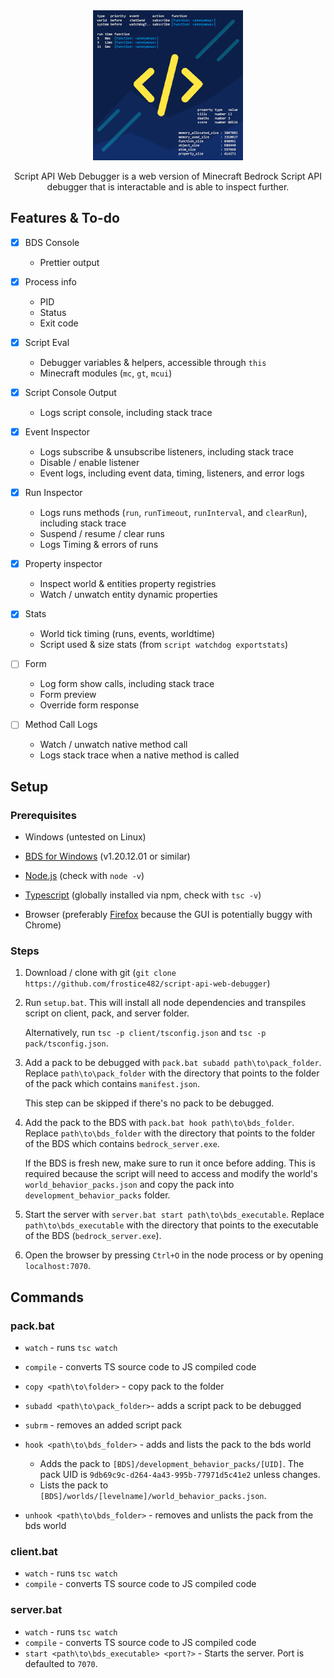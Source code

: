 <div align="center">
    <img src="./pack/pack/pack_icon.png" alt="icon" />
    <p>
        Script API Web Debugger is a web version of Minecraft Bedrock Script API debugger that is interactable and is able to inspect further.
    </p>
</div>

## Features & To-do

- [x] BDS Console
    - Prettier output

- [x] Process info
    - PID
    - Status
    - Exit code

- [x] Script Eval
    - Debugger variables & helpers, accessible through `this`
    - Minecraft modules (`mc`, `gt`, `mcui`)

- [x] Script Console Output
    - Logs script console, including stack trace

- [x] Event Inspector
    - Logs subscribe & unsubscribe listeners, including stack trace
    - Disable / enable listener
    - Event logs, including event data, timing, listeners, and error logs

- [x] Run Inspector
    - Logs runs methods (`run`, `runTimeout`, `runInterval`, and `clearRun`), including stack trace
    - Suspend / resume / clear runs
    - Logs Timing & errors of runs

- [x] Property inspector
    - Inspect world & entities property registries
    - Watch / unwatch entity dynamic properties

- [x] Stats
    - World tick timing (runs, events, worldtime)
    - Script used & size stats (from `script watchdog exportstats`)

- [ ] Form
    - Log form show calls, including stack trace
    - Form preview
    - Override form response

- [ ] Method Call Logs
    - Watch / unwatch native method call
    - Logs stack trace when a native method is called

## Setup

### Prerequisites

- Windows
    (untested on Linux)

- [BDS for Windows](https://www.minecraft.net/en-us/download/server/bedrock)
    (v1.20.12.01 or similar)

- [Node.js](https://nodejs.org/)
    (check with `node -v`)

- [Typescript](https://www.typescriptlang.org/download)
    (globally installed via npm, check with `tsc -v`)

- Browser
    (preferably [Firefox](https://firefox.com) because the GUI is potentially buggy with Chrome)

### Steps

1. Download / clone with git (`git clone https://github.com/frostice482/script-api-web-debugger`)

2. Run `setup.bat`. This will install all node dependencies and transpiles script on client, pack, and server folder.

    Alternatively, run `tsc -p client/tsconfig.json` and `tsc -p pack/tsconfig.json`.

3. Add a pack to be debugged with `pack.bat subadd path\to\pack_folder`. Replace `path\to\pack_folder` with the directory that points to the folder of the pack which contains `manifest.json`.

    This step can be skipped if there's no pack to be debugged.

4. Add the pack to the BDS with `pack.bat hook path\to\bds_folder`. Replace `path\to\bds_folder` with the directory that points to the folder of the BDS which contains `bedrock_server.exe`.

    If the BDS is fresh new, make sure to run it once before adding. This is required because the script will need to access and modify the world's `world_behavior_packs.json` and copy the pack into `development_behavior_packs` folder.

5. Start the server with `server.bat start path\to\bds_executable`. Replace `path\to\bds_executable` with the directory that points to the executable of the BDS (`bedrock_server.exe`).

6. Open the browser by pressing `Ctrl+O` in the node process or by opening `localhost:7070`.

## Commands

### pack.bat

- `watch`                       - runs `tsc watch`
- `compile`                     - converts TS source code to JS compiled code
- `copy <path\to\folder>`       - copy pack to the folder
- `subadd <path\to\pack_folder>`- adds a script pack to be debugged
- `subrm`                       - removes an added script pack
- `hook <path\to\bds_folder>`   - adds and lists the pack to the bds world

    - Adds the pack to `[BDS]/development_behavior_packs/[UID]`. The pack UID is `9db69c9c-d264-4a43-995b-77971d5c41e2` unless changes.
    - Lists the pack to `[BDS]/worlds/[levelname]/world_behavior_packs.json`.

- `unhook <path\to\bds_folder>` - removes and unlists the pack from the bds world

### client.bat

- `watch`   - runs `tsc watch`
- `compile` - converts TS source code to JS compiled code

### server.bat

- `watch`                                  - runs `tsc watch`
- `compile`                                - converts TS source code to JS compiled code
- `start <path\to\bds_executable> <port?>` - Starts the server. Port is defaulted to `7070`.
